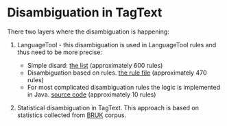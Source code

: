 # Disambiguation in TagText

There two layers where the disambiguation is happening:

1. LanguageTool - this disambiguation is used in LanguageTool rules and thus need to be more precise:
    - Simple disard: [the list](https://github.com/languagetool-org/languagetool/blob/master/languagetool-language-modules/uk/src/main/resources/org/languagetool/resource/uk/disambig_remove.txt) (approximately 600 rules)
    - Disambiguation based on rules. [the rule file](https://github.com/languagetool-org/languagetool/blob/master/languagetool-language-modules/uk/src/main/resources/org/languagetool/resource/uk/disambiguation.xml) (approximately 470 rules)
    - For most complicated disambiguation rules the logic is implemented in Java. [source code](https://github.com/languagetool-org/languagetool/blob/master/languagetool-language-modules/uk/src/main/java/org/languagetool/tagging/disambiguation/uk/UkrainianHybridDisambiguator.java) (approximately 10 rules)

2. Statistical disambiguation in TagText. This approach is based on statistics collected from [BRUK](https://github.com/brown-uk/corpus) corpus.
